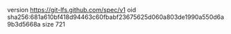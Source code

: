 version https://git-lfs.github.com/spec/v1
oid sha256:681a610bf418d94463c60fbabf23675625d060a803de1990a550d6a9b3d5668a
size 721
